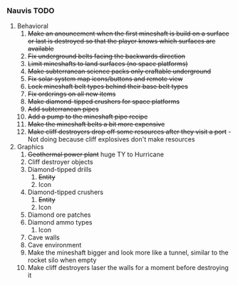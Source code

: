 ### Nauvis TODO
1. Behavioral
    1. ~~Make an anouncement when the first mineshaft is build on a surface or last is destroyed so that   the player knows which surfaces are available~~
    1. ~~Fix underground belts facing the backwards direction~~
    1. ~~Limit mineshafts to land surfaces (no space platforms)~~
    1. ~~Make subterranean science packs only craftable underground~~
    1. ~~Fix solar system map icons/buttons and remote view~~
    1. ~~Lock mineshaft belt types behind their base belt types~~
    1. ~~Fix orderings on all new items~~
    1. ~~Make diamond-tipped crushers for space platforms~~
    1. ~~Add subterranean pipes~~
    1. ~~Add a pump to the mineshaft pipe recipe~~
    1. ~~Make the mineshaft belts a bit more expensive~~
    1. ~~Make cliff destroyers drop off some resources after they visit a port~~ - Not doing because cliff explosives don't make resources
1. Graphics
    1. ~~Geothermal power plant~~ huge TY to Hurricane
    1. Cliff destroyer objects
    1. Diamond-tipped drills
        1. ~~Entity~~
        1. Icon
    1. Diamond-tipped crushers
        1. ~~Entity~~
        1. Icon
    1. Diamond ore patches
    1. Diamond ammo types
        1. Icon
    1. Cave walls
    1. Cave environment
    1. Make the mineshaft bigger and look more like a tunnel, similar to the rocket silo when empty
    1. Make cliff destroyers laser the walls for a moment before destroying it
